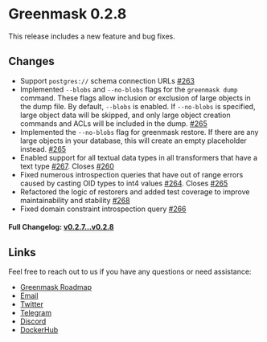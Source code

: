 # Greenmask 0.2.8

This release includes a new feature and bug fixes.

## Changes

* Support `postgres://` schema connection URLs [#263](https://github.com/GreenmaskIO/greenmask/pull/263)
* Implemented `--blobs` and `--no-blobs` flags for the `greenmask dump` command. These flags allow inclusion or
  exclusion of large objects in the dump file. By default, `--blobs` is enabled. If `--no-blobs` is specified, large
  object data will be skipped, and only large object creation commands and ACLs will be included in the
  dump. [#265](https://github.com/GreenmaskIO/greenmask/pull/266)
* Implemented the `--no-blobs` flag for greenmask restore. If there are any large objects in your database, this will
  create an empty placeholder instead. [#265](https://github.com/GreenmaskIO/greenmask/pull/266)
* Enabled support for all textual data types in all transformers that have a text
  type [#267](https://github.com/GreenmaskIO/greenmask/pull/267).
  Closes [#260](https://github.com/GreenmaskIO/greenmask/issues/260)
* Fixed numerous introspection queries that have out of range errors caused by casting OID types to int4
  values [#264](https://github.com/GreenmaskIO/greenmask/pull/266).
  Closes [#265](https://github.com/GreenmaskIO/greenmask/issues/265)
* Refactored the logic of restorers and added test coverage to improve maintainability and
  stability [#268](https://github.com/GreenmaskIO/greenmask/pull/266)
* Fixed domain constraint introspection query [#266](https://github.com/GreenmaskIO/greenmask/pull/266)

#### Full Changelog: [v0.2.7...v0.2.8](https://github.com/GreenmaskIO/greenmask/compare/v0.2.7...v0.2.8)

## Links

Feel free to reach out to us if you have any questions or need assistance:

* [Greenmask Roadmap](https://github.com/orgs/GreenmaskIO/projects/6)
* [Email](mailto:support@greenmask.io)
* [Twitter](https://twitter.com/GreenmaskIO)
* [Telegram](https://t.me/greenmask_community)
* [Discord](https://discord.gg/tAJegUKSTB)
* [DockerHub](https://hub.docker.com/r/greenmask/greenmask)
